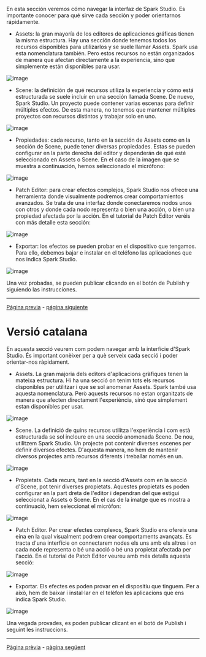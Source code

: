 En esta sección veremos cómo navegar la interfaz de Spark Studio. Es importante conocer para qué sirve cada sección y poder orientarnos rápidamente.

- Assets: la gran mayoría de los editores de aplicaciones gráficas tienen la misma estructura. Hay una sección donde tenemos todos los recursos disponibles para utilizarlos y se suele llamar Assets. Spark usa esta nomenclatura también. Pero estos recursos no están organizados de manera que afectan directamente a la experiencia, sino que simplemente están disponibles para usar.

![image](uploads/e1eef1c65109cb092258d97cc84c1e5a/image.png)

- Scene: la definición de qué recursos utiliza la experiencia y cómo está estructurada se suele incluir en una sección llamada Scene. De nuevo, Spark Studio. Un proyecto puede contener varias escenas para definir múltiples efectos. De esta manera, no tenemos que mantener múltiples proyectos con recursos distintos y trabajar solo en uno.

![image](uploads/740220162370a86cc6d4406823ab9454/image.png)

- Propiedades: cada recurso, tanto en la sección de Assets como en la sección de Scene, puede tener diversas propiedades. Estas se pueden configurar en la parte derecha del editor y dependerán de qué esté seleccionado en Assets o Scene. En el caso de la imagen que se muestra a continuación, hemos seleccionado el micrófono:
 
![image](uploads/fc04fb80f5761e59dcb4fe9703a47321/image.png) 

- Patch Editor: para crear efectos complejos, Spark Studio nos ofrece una herramienta donde visualmente podremos crear comportamientos avanzados. Se trata de una interfaz donde conectaremos nodos unos con otros y donde cada nodo representa o bien una acción, o bien una propiedad afectada por la acción. En el tutorial de Patch Editor veréis con más detalle esta sección:

![image](uploads/53d33c9b9ccf8db12720a708f0da91ac/image.png)

- Exportar: los efectos se pueden probar en el dispositivo que tengamos. Para ello, debemos bajar e instalar en el teléfono las aplicaciones que nos indica Spark Studio.

![image](uploads/e501242c05402c541acb040f1cb9d5c3/image.png)

Una vez probadas, se pueden publicar clicando en el botón de Publish y siguiendo las instrucciones.

---
[Página previa](README.md) - [página siguiente](Face-Tracking.md)


# Versió catalana


En aquesta secció veurem com podem navegar amb la interfície d'Spark Studio. És important conèixer per a què serveix cada secció i poder orientar-nos ràpidament.

- Assets. La gran majoria dels editors d'aplicacions gràfiques tenen la mateixa estructura. Hi ha una secció on tenim tots els recursos disponibles per utilitzar i que se sol anomenar Assets. Spark també usa aquesta nomenclatura. Però aquests recursos no estan organitzats de manera que afecten directament l'experiència, sinó que simplement estan disponibles per usar.

![image](uploads/e1eef1c65109cb092258d97cc84c1e5a/image.png)

- Scene. La definició de quins recursos utilitza l'experiència i com està estructurada se sol incloure en una secció anomenada Scene. De nou, utilitzem Spark Studio. Un projecte pot contenir diverses escenes per definir diversos efectes. D'aquesta manera, no hem de mantenir diversos projectes amb recursos diferents i treballar només en un.

![image](uploads/740220162370a86cc6d4406823ab9454/image.png)

- Propietats. Cada recurs, tant en la secció d'Assets com en la secció d'Scene, pot tenir diverses propietats. Aquestes propietats es poden configurar en la part dreta de l'editor i dependran del que estigui seleccionat a Assets o Scene. En el cas de la imatge que es mostra a continuació, hem seleccionat el micròfon:
 
![image](uploads/fc04fb80f5761e59dcb4fe9703a47321/image.png) 

- Patch Editor. Per crear efectes complexos, Spark Studio ens ofereix una eina en la qual visualment podrem crear comportaments avançats. Es tracta d'una interfície on connectarem nodes els uns amb els altres i on cada node representa o bé una acció o bé una propietat afectada per l'acció. En el tutorial de Patch Editor veureu amb més detalls aquesta secció:

![image](uploads/53d33c9b9ccf8db12720a708f0da91ac/image.png)

- Exportar. Els efectes es poden provar en el dispositiu que tinguem. Per a això, hem de baixar i instal·lar en el telèfon les aplicacions que ens indica Spark Studio.

![image](uploads/e501242c05402c541acb040f1cb9d5c3/image.png)

Una vegada provades, es poden publicar clicant en el botó de Publish i seguint les instruccions.

---
[Pàgina prèvia](Readme.md) - [pàgina següent](Face-tracking.md)
